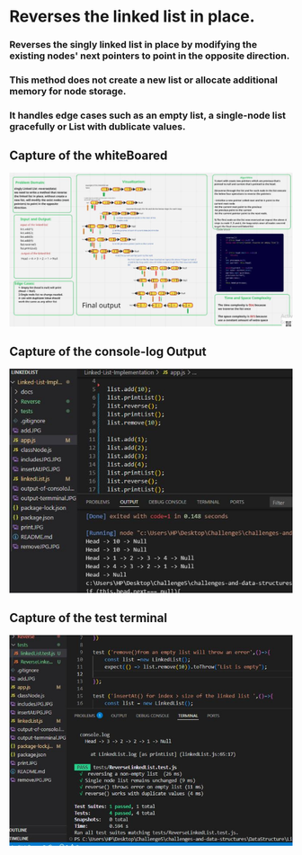 # Reverses the linked list in place.
### Reverses the singly linked list in place by modifying the existing nodes' next pointers to point in the opposite direction.
### This method does not create a new list or allocate additional memory for node storage.
### It handles edge cases such as an empty list, a single-node list gracefully or List with dublicate values.


## Capture of the whiteBoared

![image of the whiteBoared](..\docs\Whiteboared.JPG)

## Capture of the console-log Output

![image of the console-log Output](..\docs\logOutput.JPG)

## Capture of the test terminal 

![image of the console-log Output](..\docs\testTerminalJPG.JPG)     